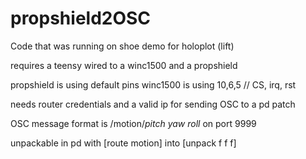 # propshield2OSC

Code that was running on shoe demo for holoplot (lift)

requires a teensy wired to a winc1500 and a propshield

propshield is using default pins
winc1500 is using 10,6,5 // CS, irq, rst

needs router credentials and a valid ip for sending OSC to a pd patch

OSC message format is /motion/*pitch* *yaw* *roll*
on port 9999
  
unpackable in pd with [route motion] into [unpack f f f]
